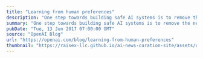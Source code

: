 ```yaml
---
title: "Learning from human preferences"
description: "One step towards building safe AI systems is to remove the need for humans to write goal functions, since using a simple proxy for a complex goal, or getting the complex goal a bit wrong, can lead to undesirable and even dangerous behavior. In collaboration with DeepMind’s safety team, we’ve developed an algorithm which can infer what humans want by being told which of two proposed behaviors is better."
summary: "One step towards building safe AI systems is to remove the need for humans to write goal functions, since using a simple proxy for a complex goal, or getting the complex goal a bit wrong, can lead to undesirable and even dangerous behavior. In collaboration with DeepMind’s safety team, we’ve developed an algorithm which can infer what humans want by being told which of two proposed behaviors is better."
pubDate: "Tue, 13 Jun 2017 07:00:00 GMT"
source: "OpenAI Blog"
url: "https://openai.com/blog/learning-from-human-preferences"
thumbnail: "https://raisex-llc.github.io/ai-news-curation-site/assets/openai_logo.png"
---
```


